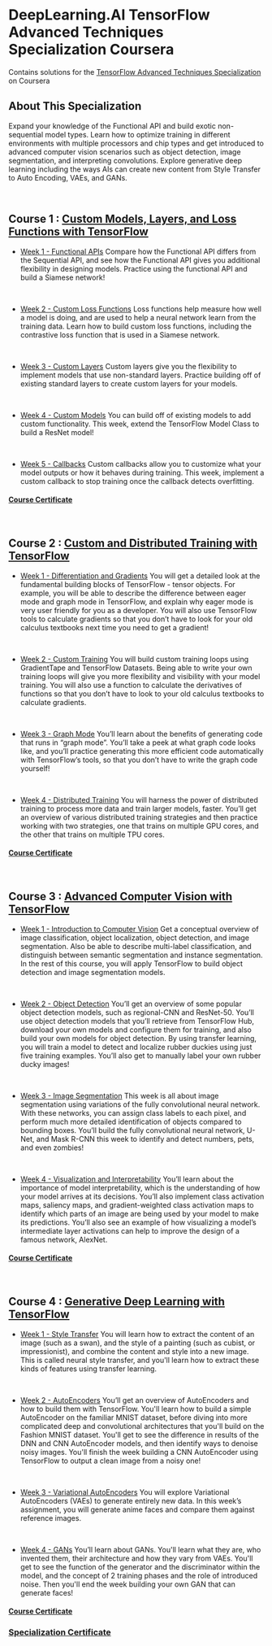 # DeepLearning.AI TensorFlow Advanced Techniques Specialization Coursera

Contains solutions for the [TensorFlow Advanced Techniques Specialization](https://www.coursera.org/specializations/tensorflow-advanced-techniques?) on Coursera

## About This Specialization

Expand your knowledge of the Functional API and build exotic non-sequential model types. Learn how to optimize training in different environments with multiple processors and chip types and get introduced to advanced computer vision scenarios such as object detection, image segmentation, and interpreting convolutions. Explore generative deep learning including the ways AIs can create new content from Style Transfer to Auto Encoding, VAEs, and GANs.

<br/>

## Course 1 : [Custom Models, Layers, and Loss Functions with TensorFlow](https://www.coursera.org/learn/custom-models-layers-loss-functions-with-tensorflow?specialization=tensorflow-advanced-techniques)

- [Week 1 - Functional APIs]()
  Compare how the Functional API differs from the Sequential API, and see how the Functional API gives you additional flexibility in designing models. Practice using the functional API and build a Siamese network!

<br/>

- [Week 2 - Custom Loss Functions]()
  Loss functions help measure how well a model is doing, and are used to help a neural network learn from the training data. Learn how to build custom loss functions, including the contrastive loss function that is used in a Siamese network.

<br/>

- [Week 3 - Custom Layers]()
  Custom layers give you the flexibility to implement models that use non-standard layers. Practice building off of existing standard layers to create custom layers for your models.

<br/>

- [Week 4 - Custom Models]()
  You can build off of existing models to add custom functionality. This week, extend the TensorFlow Model Class to build a ResNet model!

<br/>

- [Week 5 - Callbacks]()
  Custom callbacks allow you to customize what your model outputs or how it behaves during training. This week, implement a custom callback to stop training once the callback detects overfitting.

#### [Course Certificate]()

<br/>

## Course 2 : [Custom and Distributed Training with TensorFlow](https://www.coursera.org/learn/custom-distributed-training-with-tensorflow?specialization=tensorflow-advanced-techniques)

- [Week 1 - Differentiation and Gradients]()
  You will get a detailed look at the fundamental building blocks of TensorFlow - tensor objects. For example, you will be able to describe the difference between eager mode and graph mode in TensorFlow, and explain why eager mode is very user friendly for you as a developer. You will also use TensorFlow tools to calculate gradients so that you don’t have to look for your old calculus textbooks next time you need to get a gradient!

  <br/>

- [Week 2 - Custom Training]()
  You will build custom training loops using GradientTape and TensorFlow Datasets. Being able to write your own training loops will give you more flexibility and visibility with your model training. You will also use a function to calculate the derivatives of functions so that you don’t have to look to your old calculus textbooks to calculate gradients.

<br/>

- [Week 3 - Graph Mode]()
  You’ll learn about the benefits of generating code that runs in “graph mode”. You’ll take a peek at what graph code looks like, and you’ll practice generating this more efficient code automatically with TensorFlow’s tools, so that you don’t have to write the graph code yourself!

<br/>

- [Week 4 - Distributed Training]()
  You will harness the power of distributed training to process more data and train larger models, faster. You’ll get an overview of various distributed training strategies and then practice working with two strategies, one that trains on multiple GPU cores, and the other that trains on multiple TPU cores.

#### [Course Certificate]()

<br/>

## Course 3 : [Advanced Computer Vision with TensorFlow](https://www.coursera.org/learn/advanced-computer-vision-with-tensorflow?specialization=tensorflow-advanced-techniques)

- [Week 1 - Introduction to Computer Vision]()
  Get a conceptual overview of image classification, object localization, object detection, and image segmentation. Also be able to describe multi-label classification, and distinguish between semantic segmentation and instance segmentation. In the rest of this course, you will apply TensorFlow to build object detection and image segmentation models.

<br/>

- [Week 2 - Object Detection]()
  You’ll get an overview of some popular object detection models, such as regional-CNN and ResNet-50. You’ll use object detection models that you’ll retrieve from TensorFlow Hub, download your own models and configure them for training, and also build your own models for object detection. By using transfer learning, you will train a model to detect and localize rubber duckies using just five training examples. You’ll also get to manually label your own rubber ducky images!

<br/>

- [Week 3 - Image Segmentation]()
  This week is all about image segmentation using variations of the fully convolutional neural network. With these networks, you can assign class labels to each pixel, and perform much more detailed identification of objects compared to bounding boxes. You’ll build the fully convolutional neural network, U-Net, and Mask R-CNN this week to identify and detect numbers, pets, and even zombies!

<br/>

- [Week 4 - Visualization and Interpretability]()
  You’ll learn about the importance of model interpretability, which is the understanding of how your model arrives at its decisions. You’ll also implement class activation maps, saliency maps, and gradient-weighted class activation maps to identify which parts of an image are being used by your model to make its predictions. You’ll also see an example of how visualizing a model’s intermediate layer activations can help to improve the design of a famous network, AlexNet.

#### [Course Certificate]()

<br/>

## Course 4 : [Generative Deep Learning with TensorFlow](https://www.coursera.org/learn/generative-deep-learning-with-tensorflow?specialization=tensorflow-advanced-techniques)

- [Week 1 - Style Transfer]()
  You will learn how to extract the content of an image (such as a swan), and the style of a painting (such as cubist, or impressionist), and combine the content and style into a new image. This is called neural style transfer, and you'll learn how to extract these kinds of features using transfer learning.

<br/>

- [Week 2 - AutoEncoders]()
  You’ll get an overview of AutoEncoders and how to build them with TensorFlow. You'll learn how to build a simple AutoEncoder on the familiar MNIST dataset, before diving into more complicated deep and convolutional architectures that you'll build on the Fashion MNIST dataset. You'll get to see the difference in results of the DNN and CNN AutoEncoder models, and then identify ways to denoise noisy images. You'll finish the week building a CNN AutoEncoder using TensorFlow to output a clean image from a noisy one!

<br/>

- [Week 3 - Variational AutoEncoders]()
  You will explore Variational AutoEncoders (VAEs) to generate entirely new data. In this week’s assignment, you will generate anime faces and compare them against reference images.

<br/>

- [Week 4 - GANs]()
  You’ll learn about GANs. You'll learn what they are, who invented them, their architecture and how they vary from VAEs. You'll get to see the function of the generator and the discriminator within the model, and the concept of 2 training phases and the role of introduced noise. Then you'll end the week building your own GAN that can generate faces!

#### [Course Certificate]()

### [Specialization Certificate]()
